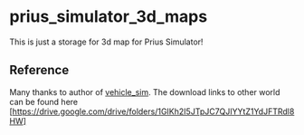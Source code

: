 # prius_simulator_3d_maps

This is just a storage for 3d map for Prius Simulator!  

## Reference

Many thanks to author of [vehicle_sim](https://github.com/yukkysaito/vehicle_sim).
The download links to other world can be found here [https://drive.google.com/drive/folders/1GIKh2I5JTpJC7QJIYYtZ1YdJFTRdl8HW]
